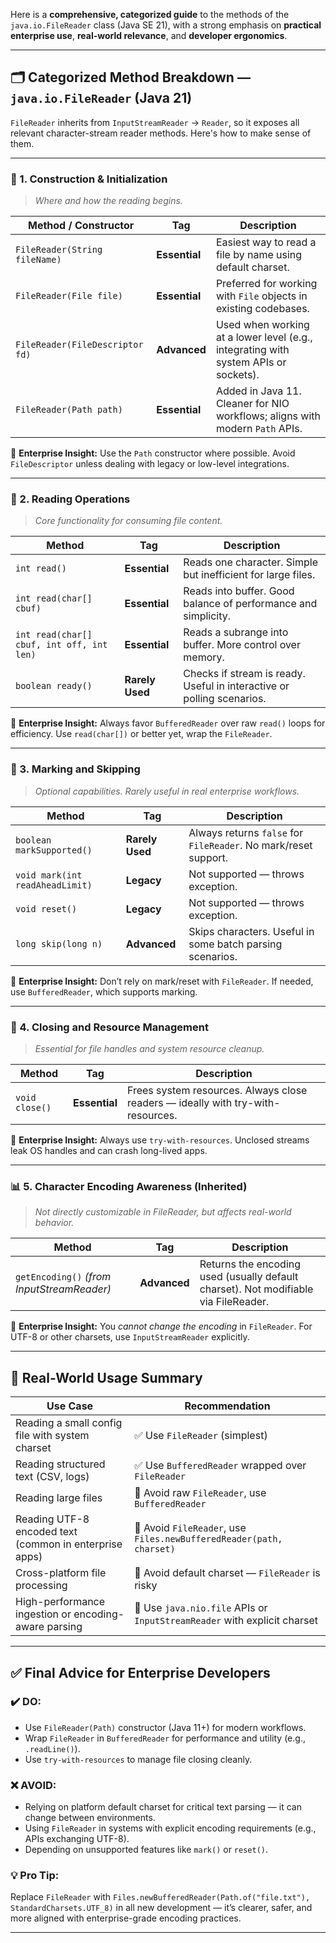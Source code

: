 Here is a **comprehensive, categorized guide** to the methods of the `java.io.FileReader` class (Java SE 21), with a strong emphasis on **practical enterprise use**, **real-world relevance**, and **developer ergonomics**.

---

## 🗂️ Categorized Method Breakdown — `java.io.FileReader` (Java 21)

`FileReader` inherits from `InputStreamReader` → `Reader`, so it exposes all relevant character-stream reader methods. Here's how to make sense of them.

---

### 📌 1. **Construction & Initialization**
> _Where and how the reading begins._

| Method / Constructor | Tag | Description |
|----------------------|-----|-------------|
| `FileReader(String fileName)` | **Essential** | Easiest way to read a file by name using default charset. |
| `FileReader(File file)` | **Essential** | Preferred for working with `File` objects in existing codebases. |
| `FileReader(FileDescriptor fd)` | **Advanced** | Used when working at a lower level (e.g., integrating with system APIs or sockets). |
| `FileReader(Path path)` | **Essential** | Added in Java 11. Cleaner for NIO workflows; aligns with modern `Path` APIs. |

📝 **Enterprise Insight:** Use the `Path` constructor where possible. Avoid `FileDescriptor` unless dealing with legacy or low-level integrations.

---

### 📖 2. **Reading Operations**
> _Core functionality for consuming file content._

| Method | Tag | Description |
|--------|-----|-------------|
| `int read()` | **Essential** | Reads one character. Simple but inefficient for large files. |
| `int read(char[] cbuf)` | **Essential** | Reads into buffer. Good balance of performance and simplicity. |
| `int read(char[] cbuf, int off, int len)` | **Essential** | Reads a subrange into buffer. More control over memory. |
| `boolean ready()` | **Rarely Used** | Checks if stream is ready. Useful in interactive or polling scenarios. |

📝 **Enterprise Insight:** Always favor `BufferedReader` over raw `read()` loops for efficiency. Use `read(char[])` or better yet, wrap the `FileReader`.

---

### 🔄 3. **Marking and Skipping**
> _Optional capabilities. Rarely useful in real enterprise workflows._

| Method | Tag | Description |
|--------|-----|-------------|
| `boolean markSupported()` | **Rarely Used** | Always returns `false` for `FileReader`. No mark/reset support. |
| `void mark(int readAheadLimit)` | **Legacy** | Not supported — throws exception. |
| `void reset()` | **Legacy** | Not supported — throws exception. |
| `long skip(long n)` | **Advanced** | Skips characters. Useful in some batch parsing scenarios. |

📝 **Enterprise Insight:** Don’t rely on mark/reset with `FileReader`. If needed, use `BufferedReader`, which supports marking.

---

### 🔐 4. **Closing and Resource Management**
> _Essential for file handles and system resource cleanup._

| Method | Tag | Description |
|--------|-----|-------------|
| `void close()` | **Essential** | Frees system resources. Always close readers — ideally with try-with-resources. |

📝 **Enterprise Insight:** Always use `try-with-resources`. Unclosed streams leak OS handles and can crash long-lived apps.

---

### 📊 5. **Character Encoding Awareness (Inherited)**
> _Not directly customizable in FileReader, but affects real-world behavior._

| Method | Tag | Description |
|--------|-----|-------------|
| `getEncoding()` *(from InputStreamReader)* | **Advanced** | Returns the encoding used (usually default charset). Not modifiable via FileReader. |

📝 **Enterprise Insight:** You *cannot change the encoding* in `FileReader`. For UTF-8 or other charsets, use `InputStreamReader` explicitly.

---

## 🧠 Real-World Usage Summary

| Use Case | Recommendation |
|----------|----------------|
| Reading a small config file with system charset | ✅ Use `FileReader` (simplest) |
| Reading structured text (CSV, logs) | ✅ Use `BufferedReader` wrapped over `FileReader` |
| Reading large files | 🚫 Avoid raw `FileReader`, use `BufferedReader` |
| Reading UTF-8 encoded text (common in enterprise apps) | 🚫 Avoid `FileReader`, use `Files.newBufferedReader(path, charset)` |
| Cross-platform file processing | 🚫 Avoid default charset — `FileReader` is risky |
| High-performance ingestion or encoding-aware parsing | 🚫 Use `java.nio.file` APIs or `InputStreamReader` with explicit charset |

---

## ✅ Final Advice for Enterprise Developers

### ✔️ **DO:**
- Use `FileReader(Path)` constructor (Java 11+) for modern workflows.
- Wrap `FileReader` in `BufferedReader` for performance and utility (e.g., `.readLine()`).
- Use `try-with-resources` to manage file closing cleanly.

### ❌ **AVOID:**
- Relying on platform default charset for critical text parsing — it can change between environments.
- Using `FileReader` in systems with explicit encoding requirements (e.g., APIs exchanging UTF-8).
- Depending on unsupported features like `mark()` or `reset()`.

### 💡 Pro Tip:
Replace `FileReader` with `Files.newBufferedReader(Path.of("file.txt"), StandardCharsets.UTF_8)` in all new development — it’s clearer, safer, and more aligned with enterprise-grade encoding practices.

---

